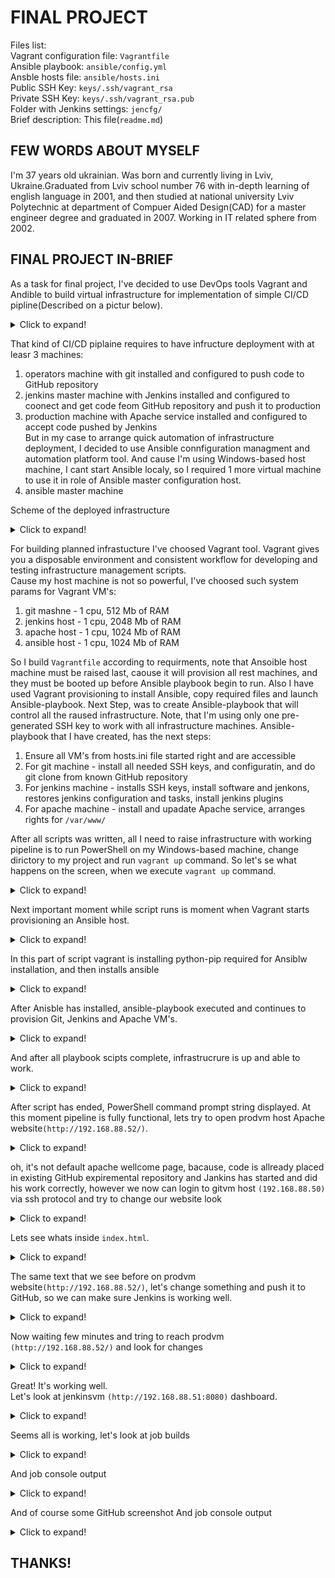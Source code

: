 # FINAL PROJECT

Files list:  
Vagrant configuration file: ```Vagrantfile```  
Ansible playbook: ```ansible/config.yml```  
Ansble hosts file: ```ansible/hosts.ini```  
Public SSH Key: ```keys/.ssh/vagrant_rsa```  
Private SSH Key: ```keys/.ssh/vagrant_rsa.pub```  
Folder with Jenkins settings: ```jencfg/```  
Brief description: This file(```readme.md```)    
  

## FEW WORDS ABOUT MYSELF

I'm 37 years old ukrainian. Was born and currently living in Lviv, Ukraine.Graduated from Lviv school number 76 with in-depth learning of english language in 2001, and then studied at national university Lviv Polytechnic at department of Compuer Aided Design(CAD) for a master engineer degree and graduated in 2007. Working in IT related sphere from 2002.   

## FINAL PROJECT IN-BRIEF

As a task for final project, I've decided to use DevOps tools Vagrant and Andible to build virtual infrastructure for implementation of simple CI/CD pipline(Described on a pictur below). 

<details>
  <summary>Click to expand!</summary>

  ![img](images/pipeline.jpg)
</details>

That kind of CI/CD piplaine requires to have infructure deployment with at leasr 3 machines:
1. operators machine with git installed and configured to push code to GitHub repository
2. jenkins master machine with Jenkins installed and configured to coonect and get code feom GitHub repository and push it to production
3. production machine with Apache service installed and configured to accept code pushed by Jenkins   
But in my case to arrange quick automation of infrastructure deployment, I decided to use Ansible connfiguration managment and automation platform tool. And cause I'm using Windows-based host machine, I cant start Ansible localy, so I required 1 more virtual machine to use it in role of Ansible master configuration host.  
4. ansible master machine  

Scheme of the deployed infrastructure
<details>
  <summary>Click to expand!</summary>

  ![img](images/vagrant_host.jpg)
</details>

For building planned infrastucture I've choosed Vagrant tool. Vagrant gives you a disposable environment and consistent workflow for developing and testing infrastructure management scripts.  
Cause my host machine is not so powerful, I've choosed such system params for Vagrant VM's:
1. git mashne - 1 cpu, 512 Mb of RAM
2. jenkins host - 1 cpu, 2048 Mb of RAM
3. apache host - 1 cpu, 1024 Mb of RAM
4. ansible host - 1 cpu, 1024 Mb of RAM  

So I build ```Vagrantfile``` according to requirments, note that Ansoible host machine must be raised last, caouse it will provision all rest machines, and they must be booted up before Ansible playbook begin to run.
Also I have used Vagrant provisioning to install Ansible, copy required files and launch Ansible-playbook.
Next Step, was to create Ansible-playbook that will control all the raused infrastructure. Note, that I'm using only one pre-generated SSH key to work with all infrastructure machines.
Ansible-playbook that I have created, has the next steps:
1. Ensure all VM's from hosts.ini file started right and are accessible
2. For git machine - install all needed SSH keys, and configuratin, and do git clone from known GitHub repository
3. For jenkins machine - installs SSH keys, install software and jenkons, restores jenkins configuration and tasks, install jenkins plugins
4. For apache machine - install and upadate Apache service, arranges rights for ```/var/www/```  

After all scripts was written, all I need to raise infrastructure with working pipeline is to run PowerShell on my Windows-based machine, change dirictory to my project and run ```vagrant up``` command.
So let's se what happens on the screen, when we execute ```vagrant up``` command.  
<details>
  <summary>Click to expand!</summary>

  ![img](images/vagrant_start.jpg)
</details>  

Next important moment while script runs is moment when Vagrant starts provisioning an Ansible host.
<details>
  <summary>Click to expand!</summary>

  ![img](images/vagrant_provis_start.jpg)
</details>  

In this part of script vagrant is installing python-pip required for Ansiblw installation, and then installs ansible
<details>
  <summary>Click to expand!</summary>

  ![img](images/vagrant_provis_end.jpg)
</details>  

After Anisble has installed, ansible-playbook executed and continues to provision Git, Jenkins and Apache VM's.
<details>
  <summary>Click to expand!</summary>

  ![img](images/ansible_provis_start.jpg)
</details>  

And after all playbook scipts complete, infrastrucrure is up and able to work.
<details>
  <summary>Click to expand!</summary>

  ![img](images/ansible_provis_end.jpg)
</details>  

After script has ended, PowerShell command prompt string displayed. At this moment pipeline is fully functional, lets try to open prodvm host Apache website```(http://192.168.88.52/)```.    
<details>
  <summary>Click to expand!</summary>

  ![img](images/apache_before.jpg)
</details>  

oh, it's not default apache wellcome page, bacause, code is allready placed in existing GitHub expiremental repository and Jankins has started and did his work correctly, however we now can login to gitvm host ```(192.168.88.50)``` via ssh protocol and try to change our website look
<details>
  <summary>Click to expand!</summary>

  ![img](images/gitvm1.jpg)
</details>  

Lets see whats inside ```index.html```.
<details>
  <summary>Click to expand!</summary>

  ![img](images/gitvm2.jpg)
</details>  

The same text that we see before on prodvm website```(http://192.168.88.52/)```, let's change something and push it to GitHub, so we can make sure Jenkins is working well.
<details>
  <summary>Click to expand!</summary>

  ![img](images/gitvm3.jpg)
  ![img](images/gitvm4.jpg)
</details>  

Now waiting few minutes and tring to reach prodvm ```(http://192.168.88.52/)``` and look for changes
<details>
  <summary>Click to expand!</summary>

  ![img](images/apache_after.jpg)
</details>  

Great! It's working well.  
Let's look at jenkinsvm ```(http://192.168.88.51:8080)``` dashboard.
<details>
  <summary>Click to expand!</summary>

  ![img](images/jenkins_dash.jpg)
</details>  

Seems all is working, let's look at job builds
<details>
  <summary>Click to expand!</summary>

  ![img](images/jenkins_task1.jpg)
</details>  

And job console output
<details>
  <summary>Click to expand!</summary>

  ![img](images/jenkins_task2.jpg)
</details>  

And of course some GitHub screenshot
And job console output
<details>
  <summary>Click to expand!</summary>

  ![img](images/github.jpg)
</details>  

## THANKS!
